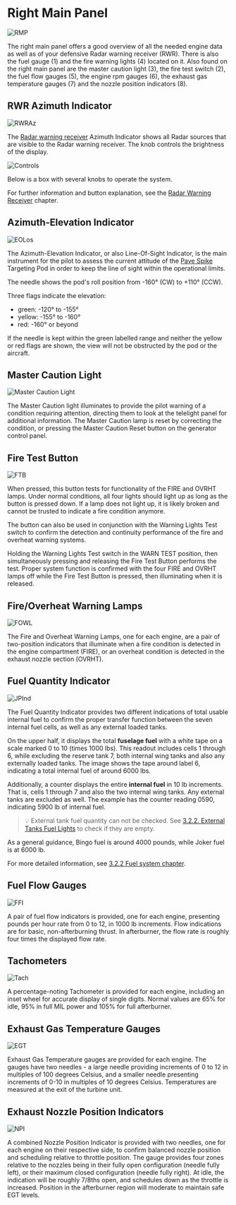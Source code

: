 # Right Main Panel

![RMP](../../img/pilot_right_main_panel_overview.jpg)

The right main panel offers a good overview of all the needed engine data as well as of your defensive
Radar warning receiver (RWR). There is also the fuel gauge (<num>1</num>) and the fire warning
lights (<num>4</num>)
located on it. Also found on the right main panel are the master caution light (<num>3</num>), the
fire test
switch (<num>2</num>), the fuel flow gauges (<num>5</num>), the engine rpm gauges (<num>6</num>),
the exhaust gas temperature
gauges (<num>7</num>) and the nozzle position indicators (<num>8</num>).

## RWR Azimuth Indicator

![RWRAz](../../img/pilot_rwr_indicator.jpg)

The [Radar warning receiver](../../systems/defensive_systems/radar_warning_receiver.md) Azimuth
Indicator shows all Radar sources that are visible to the Radar warning receiver.
The knob controls the brightness of the display.

![Controls](../../img/pilot_rwr_control_panel.jpg)

Below is a box with several knobs to operate the system.

For further information and button explanation, see the
[Radar Warning Receiver](../../systems/defensive_systems/radar_warning_receiver.md) chapter.

## Azimuth-Elevation Indicator

![EOLos](../../img/pilot_los_indicator.jpg)

The Azimuth-Elevation Indicator, or also Line-Of-Sight Indicator, is the main
instrument for the pilot to assess the current attitude of
the [Pave Spike](../../systems/weapon_systems/pave_spike/overview.md)
Targeting Pod in order to keep the line of sight within the operational limits.

The needle shows the pod's roll position from -160° (CW) to +110° (CCW).

Three flags indicate the elevation:

- green: -120° to -155°
- yellow: -155° to -160°
- red: -160° or beyond

If the needle is kept within the green labelled range and neither the yellow or
red flags are shown, the view will not be obstructed by the pod or the aircraft.

## Master Caution Light

![Master Caution Light](../../img/pilot_master_caution_light.jpg)

The Master Caution light illuminates to provide the pilot warning of a condition
requiring attention, directing them to look at the telelight panel for
additional information. The Master Caution lamp is reset by correcting the
condition, or pressing the Master Caution Reset button on the generator control
panel.

## Fire Test Button

![FTB](../../img/pilot_fire_reset.jpg)

When pressed, this button tests for functionality of the FIRE and OVRHT lamps.
Under normal conditions, all four lights should light up as long as the button
is pressed down. If a lamp does not light up, it is likely broken and cannot be
trusted to indicate a fire condition anymore.

The button can also be used in conjunction with the Warning Lights Test switch
to confirm the detection and continuity performance of the fire and overheat warning
systems.

Holding the Warning Lights Test switch in the WARN TEST position, then
simultaneously pressing and releasing the Fire Test Button performs the test.
Proper system function is confirmed with the four FIRE and OVRHT lamps off while
the Fire Test Button is pressed, then illuminating when it is released.

## Fire/Overheat Warning Lamps

![FOWL](../../img/pilot_fire_overheat.jpg)

The Fire and Overheat Warning Lamps, one for each engine, are a pair of
two-position indicators that illuminate when a fire condition is detected in the
engine compartment (FIRE), or an overheat condition is detected in the exhaust
nozzle section (OVRHT).

## Fuel Quantity Indicator

![JPInd](../../img/pilot_fuel_indicator.jpg)

The Fuel Quantity Indicator provides two different indications of total usable
internal fuel to confirm the proper transfer function between the seven internal
fuel cells, as well as any external loaded tanks.

On the upper half, it displays the total **fuselage fuel** with a white tape
on a scale marked 0 to 10 (times 1000 lbs). This readout includes cells 1 through 6,
while excluding the reserve tank 7, both internal wing tanks and
also any externally loaded tanks. The image shows the tape around label 6, indicating
a total internal fuel of around 6000 lbs.

Additionally, a counter displays the entire **internal fuel** in 10 lb increments.
That is, cells 1 through 7 and also the two internal wing tanks.
Any external tanks are excluded as well.
The example has the counter reading 0590, indicating 5900 lb of internal fuel.

> 💡 External tank fuel quantity can not be checked. See
> [3.2.2. External Tanks Fuel Lights](../../systems/engines_and_fuel_systems/fuel_system.md#external-tanks-fuel-lights)
> to check if they are empty.

As a general guidance, Bingo fuel is around 4000 pounds, while Joker fuel is at 6000 lb.

For more detailed information, see
[3.2.2 Fuel system chapter](../../systems/engines_and_fuel_systems/fuel_system.md).

## Fuel Flow Gauges

![FFI](../../img/pilot_fuel_flow.jpg)

A pair of fuel flow indicators is provided, one for each engine, presenting
pounds per hour rate from 0 to 12, in 1000 lb increments. Flow indications are
for basic, non-afterburning thrust. In afterburner, the flow rate is roughly
four times the displayed flow rate.

## Tachometers

![Tach](../../img/pilot_rpm.jpg)

A percentage-noting Tachometer is provided for each engine, including an inset
wheel for accurate display of single digits. Normal values are 65% for idle, 95% in full MIL power
and 105% for full afterburner.

## Exhaust Gas Temperature Gauges

![EGT](../../img/pilot_egt.jpg)

Exhaust Gas Temperature gauges are provided for each engine. The gauges have two
needles - a large needle providing increments of 0 to 12 in multiples of 100
degrees Celsius, and a smaller needle presenting increments of 0-10 in
multiples of 10 degrees Celsius. Temperatures are measured at the exit of the
turbine unit.

## Exhaust Nozzle Position Indicators

![NPI](../../img/pilot_nozzle_position.jpg)

A combined Nozzle Position Indicator is provided with two needles, one for each
engine on their respective side, to confirm balanced nozzle position and
scheduling relative to throttle position. The gauge provides four zones relative
to the nozzles being in their fully open configuration (needle fully left), or their maximum closed
configuration (needle fully right). At idle, the indication will be roughly 7/8ths
open, and schedules down as the throttle is increased. Position in the afterburner
region will moderate to maintain safe EGT levels.
